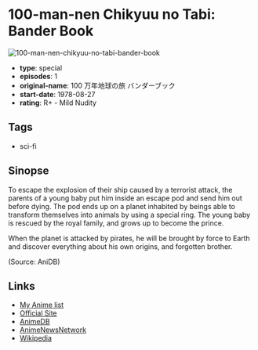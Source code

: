 # 100-man-nen Chikyuu no Tabi: Bander Book

![100-man-nen-chikyuu-no-tabi-bander-book](https://cdn.myanimelist.net/images/anime/7/56777.jpg)

-   **type**: special
-   **episodes**: 1
-   **original-name**: 100 万年地球の旅 バンダーブック
-   **start-date**: 1978-08-27
-   **rating**: R+ - Mild Nudity

## Tags

-   sci-fi

## Sinopse

To escape the explosion of their ship caused by a terrorist attack, the parents of a young baby put him inside an escape pod and send him out before dying. The pod ends up on a planet inhabited by beings able to transform themselves into animals by using a special ring. The young baby is rescued by the royal family, and grows up to become the prince.

When the planet is attacked by pirates, he will be brought by force to Earth and discover everything about his own origins, and forgotten brother.

(Source: AniDB)

## Links

-   [My Anime list](https://myanimelist.net/anime/5133/100-man-nen_Chikyuu_no_Tabi__Bander_Book)
-   [Official Site](http://en.tezuka.co.jp/anime/sakuhin/sp/sp004.html)
-   [AnimeDB](http://anidb.info/perl-bin/animedb.pl?show=anime&aid=2991)
-   [AnimeNewsNetwork](http://www.animenewsnetwork.com/encyclopedia/anime.php?id=3316)
-   [Wikipedia](http://ja.wikipedia.org/wiki/100万年地球の旅_バンダーブック)
